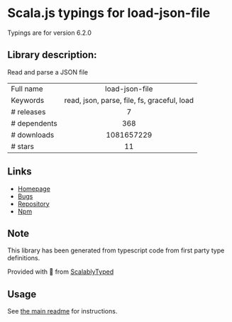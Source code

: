 
# Scala.js typings for load-json-file

Typings are for version 6.2.0

## Library description:
Read and parse a JSON file

|                    |                 |
| ------------------ | :-------------: |
| Full name          | load-json-file |
| Keywords           | read, json, parse, file, fs, graceful, load |
| # releases         | 7 |
| # dependents       | 368 |
| # downloads        | 1081657229 |
| # stars            | 11 |

## Links
- [Homepage](https://github.com/sindresorhus/load-json-file#readme)
- [Bugs](https://github.com/sindresorhus/load-json-file/issues)
- [Repository](https://github.com/sindresorhus/load-json-file)
- [Npm](https://www.npmjs.com/package/load-json-file)
    


## Note
This library has been generated from typescript code from first party type definitions.

Provided with :purple_heart: from [ScalablyTyped](https://github.com/oyvindberg/ScalablyTyped)

## Usage
See [the main readme](../../readme.md) for instructions.


